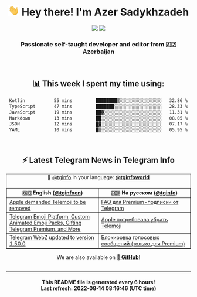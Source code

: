 <div align="center">
	<div>
		<h1>
      <img src="./assets/hi.gif" width="30px"> Hey there! I'm Azer Sadykhzadeh
    </h1>
    <img height="18" src="https://komarev.com/ghpvc/?username=sadykhzadeh&label=Views&color=2081c1&style=flat-square" />
		<a href="https://wakatime.com/@Azer"> <img height="18" src="https://wakatime.com/badge/user/f80ae27a-c328-426f-a381-bc84136e2dd6.svg" /> </a>
    <h3>
      Passionate self-taught developer and editor from 🇦🇿 Azerbaijan
    </h3>
  </div>
  <br>

<h2>📊 This week I spent my time using:</h2>

<!--START_SECTION:waka-->

```text
Kotlin           55 mins         ████████▒░░░░░░░░░░░░░░░░   32.86 %
TypeScript       47 mins         ███████░░░░░░░░░░░░░░░░░░   28.33 %
JavaScript       19 mins         ██▓░░░░░░░░░░░░░░░░░░░░░░   11.31 %
Markdown         13 mins         ██░░░░░░░░░░░░░░░░░░░░░░░   08.05 %
JSON             12 mins         █▓░░░░░░░░░░░░░░░░░░░░░░░   07.17 %
YAML             10 mins         █▒░░░░░░░░░░░░░░░░░░░░░░░   05.95 %
```

<!--END_SECTION:waka-->

<br>

<h2>⚡️ Latest Telegram News in Telegram Info</h2>
  <table border>
		<tr>
			<th width="50%">🇬🇧 English (<a href="https://t.me/tginfoen">@tginfoen</a>)</th>
			<th>🇷🇺 На русском (<a href="https://t.me/tginfo">@tginfo</a>)</th>
		</tr>
		<caption>🚩 <a href="https://t.me/tginfo">@tginfo</a> in your language: <a href="https://t.me/tginfoworld"><b>@tginfoworld</b></a><caption/>
  <tr><td><a href="https://t.me/tginfoen/1464">Apple demanded Telemoji to be removed</a></td>
    <td><a href="https://t.me/tginfo/3400">FAQ для Premium-подписки от Telegram</a></td></tr><tr><td><a href="https://t.me/tginfoen/1463">Telegram Emoji Platform, Custom Animated Emoji Packs, Gifting Telegram Premium, and More</a></td>
    <td><a href="https://t.me/tginfo/3399">Apple потребовала убрать Telemoji</a></td></tr><tr><td><a href="https://t.me/tginfoen/1462">Telegram WebZ updated to version 1.50.0</a></td>
    <td><a href="https://t.me/tginfo/3398">Блокировка голосовых сообщений (только для Premium)</a></td></tr>
</table>
We are also available on <a href="https://github.com/tginfo"><b>🐙 GitHub</b></a>!
</div>

<br>
<hr>
<h4 align="center">This README file is generated <b>every 6 hours</b>!</br>Last refresh: <b>2022-08-14 08:16:46 (UTC time)</b></h4>
